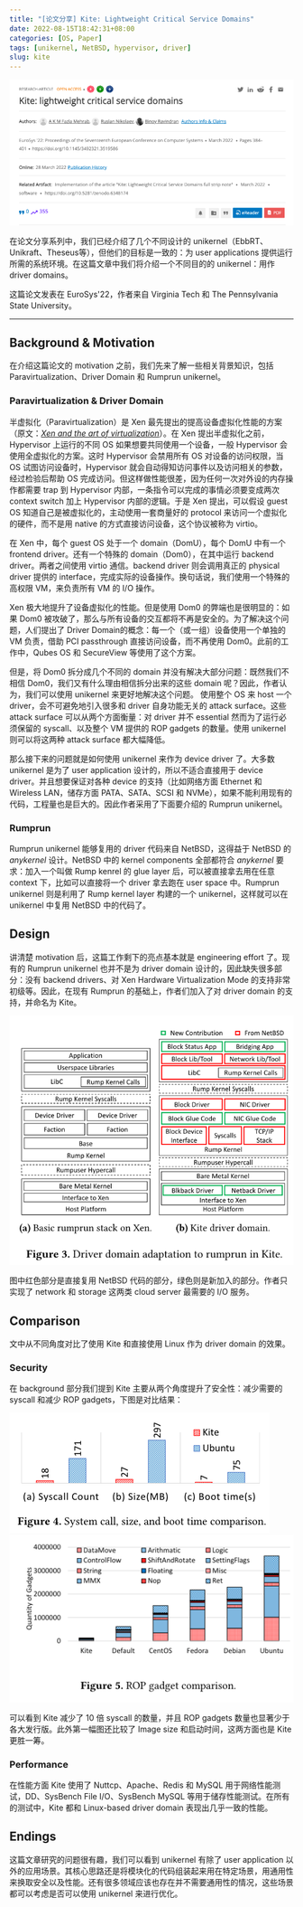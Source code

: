 ```yaml
---
title: "[论文分享] Kite: Lightweight Critical Service Domains"
date: 2022-08-15T18:42:31+08:00
categories: [OS, Paper]
tags: [unikernel, NetBSD, hypervisor, driver]
slug: kite
---
```


![](kite_title.png)

在论文分享系列中，我们已经介绍了几个不同设计的 unikernel（EbbRT、Unikraft、Theseus等），但他们的目标是一致的：为 user applications 提供运行所需的系统环境。在这篇文章中我们将介绍一个不同目的的 unikernel：用作 driver domains。

这篇论文发表在 EuroSys'22，作者来自 Virginia Tech 和 The Pennsylvania State University。

---

## Background & Motivation

在介绍这篇论文的 motivation 之前，我们先来了解一些相关背景知识，包括 Paravirtualization、Driver Domain 和 Rumprun unikernel。

### Paravirtualization & Driver Domain

半虚拟化（Paravirtualization）是 Xen 最先提出的提高设备虚拟化性能的方案（原文：[*Xen and the art of virtualization*](https://dl.acm.org/doi/10.1145/945445.945462)）。在 Xen 提出半虚拟化之前，Hypervisor 上运行的不同 OS 如果想要共同使用一个设备，一般 Hypervisor 会使用全虚拟化的方案。这时 Hypervisor 会禁用所有 OS 对设备的访问权限，当 OS 试图访问设备时，Hypervisor 就会自动得知访问事件以及访问相关的参数，经过检验后帮助 OS 完成访问。但这样做性能很差，因为任何一次对外设的内存操作都需要 trap 到 Hypervisor 内部，一条指令可以完成的事情必须要变成两次 context switch 加上 Hypervisor 内部的逻辑。于是 Xen 提出，可以假设 guest OS 知道自己是被虚拟化的，主动使用一套商量好的 protocol 来访问一个虚拟化的硬件，而不是用 native 的方式直接访问设备，这个协议被称为 virtio。

在 Xen 中，每个 guest OS 处于一个 domain（DomU），每个 DomU 中有一个 frontend driver。还有一个特殊的 domain（Dom0），在其中运行 backend driver。两者之间使用 virtio 通信。backend driver 则会调用真正的 physical driver 提供的 interface，完成实际的设备操作。换句话说，我们使用一个特殊的高权限 VM，来负责所有 VM 的 I/O 操作。

Xen 极大地提升了设备虚拟化的性能。但是使用 Dom0 的弊端也是很明显的：如果 Dom0 被攻破了，那么与所有设备的交互都将不再是安全的。为了解决这个问题，人们提出了 Driver Domain的概念：每一个（或一组）设备使用一个单独的 VM 负责，借助 PCI passthrough 直接访问设备，而不再使用 Dom0。此前的工作中，Qubes OS 和 SecureView 等使用了这个方案。

但是，将 Dom0 拆分成几个不同的 domain 并没有解决大部分问题：既然我们不相信 Dom0，我们又有什么理由相信拆分出来的这些 domain 呢？因此，作者认为，我们可以使用 unikernel 来更好地解决这个问题。
使用整个 OS 来 host 一个 driver，会不可避免地引入很多和 driver 自身功能无关的 attack surface。这些 attack surface 可以从两个方面衡量：对 driver 并不 essential 然而为了运行必须保留的 syscall、以及整个 VM 提供的 ROP gadgets 的数量。使用 unikernel 则可以将这两种 attack surface 都大幅降低。

那么接下来的问题就是如何使用 unikernel 来作为 device driver 了。大多数 unikernel 是为了 user application 设计的，所以不适合直接用于 device driver。并且想要保证对各种 device 的支持（比如网络方面 Ethernet 和 Wireless LAN，储存方面 PATA、SATA、SCSI 和 NVMe），如果不能利用现有的代码，工程量也是巨大的。因此作者采用了下面要介绍的 Rumprun unikernel。

### Rumprun

Rumprun unikernel 能够复用的 driver 代码来自 NetBSD，这得益于 NetBSD 的 *anykernel* 设计。NetBSD 中的 kernel components 全部都符合 *anykernel* 要求：加入一个叫做 Rump kenrel 的 glue layer 后，可以被直接拿去用在任意 context 下，比如可以直接将一个 driver 拿去跑在 user space 中。Rumprun unikernel 则是利用了 Rump kernel layer 构建的一个 unikernel，这样就可以在 unikernel 中复用 NetBSD 中的代码了。

## Design

讲清楚 motivation 后，这篇工作剩下的亮点基本就是 engineering effort 了。现有的 Rumprun unikernel 也并不是为 driver domain 设计的，因此缺失很多部分：没有 backend drivers、对 Xen Hardware Virtualization Mode 的支持非常初级等。因此，在现有 Rumprun 的基础上，作者们加入了对 driver domain 的支持，并命名为 Kite。

![](kite_arch.png)

图中红色部分是直接复用 NetBSD 代码的部分，绿色则是新加入的部分。作者只实现了 network 和 storage 这两类 cloud server 最需要的 I/O 服务。

## Comparison

文中从不同角度对比了使用 Kite 和直接使用 Linux 作为 driver domain 的效果。

### Security

在 background 部分我们提到 Kite 主要从两个角度提升了安全性：减少需要的 syscall 和减少 ROP gadgets，下图是对比结果：

![](sys_compare.png)
![](rop_compare.png)

可以看到 Kite 减少了 10 倍 syscall 的数量，并且 ROP gadgets 数量也显著少于各大发行版。此外第一幅图还比较了 Image size 和启动时间，这两方面也是 Kite 更胜一筹。

### Performance

在性能方面 Kite 使用了 Nuttcp、Apache、Redis 和 MySQL 用于网络性能测试，DD、SysBench File I/O、SysBench MySQL 等用于储存性能测试。在所有的测试中，Kite 都和 Linux-based driver domain 表现出几乎一致的性能。


## Endings

这篇文章研究的问题很有趣，我们可以看到 unikernel 有除了 user application 以外的应用场景。其核心思路还是将模块化的代码组装起来用在特定场景，用通用性来换取安全以及性能。还有很多领域应该也存在并不需要通用性的情况，这些场景都可以考虑是否可以使用 unikernel 来进行优化。
